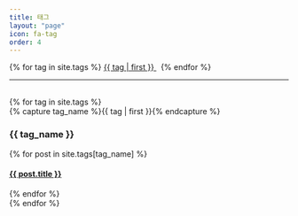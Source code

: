 ```yaml
---
title: 태그
layout: "page"
icon: fa-tag
order: 4
---
```

<div class="tag-cloud">
{% for tag in site.tags %}
  <span>
    <a href="#{{ tag | first | slugize }}">
      {{ tag | first }}
    </a> &nbsp;
  </span>
{% endfor %}
</div>
<hr>
<br>
<div id="archives">
{% for tag in site.tags %}
  <div class="archive-group">
    {% capture tag_name %}{{ tag | first }}{% endcapture %}
    <h3 id="#{{ tag_name | slugize }}">{{ tag_name }}</h3>
    <a name="{{ tag_name | slugize }}"></a>
    {% for post in site.tags[tag_name] %}
    <div class="archive-item">
      <h4><a href="{{ root_url }}{{ post.url }}">{{ post.title }}</a></h4>
    </div>
    {% endfor %}
  </div>
{% endfor %}
</div>
